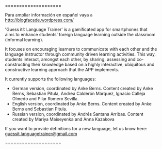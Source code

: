 ====================

Para ampliar información en español vaya a http://blogfacade.wordpress.com/

'Guess it!: Language Trainer' is a gamificated app for smartphones that aims to enhance students’ foreign language learning outside the classroom (informal learning). 

It focuses on encouraging learners to communicate with each other and the language instructor through community driven learning activities. This way, students interact, amongst each other, by sharing, assessing and co-constructing their knowledge based on a highly interactive, ubiquitous and constructive learning approach that the APP implements.

It currently supports the following languages:
* German version, coordinated by Anke Berns. Content created by Anke Berns, Sebastian Pitula, Andrea Calderón Márquez, Ignacio Calleja Olmedo and Pilar Romero Sevilla.
* English version, coordinated by Anke Berns. Content created by Anke Berns and Sebastian Pitula.
* Russian version, coordinated by Andrés Santana Arribas. Content created by Mariya Maiseyenka and Anna Kazakova

If you want to provide definitions for a new language, let us know here: guessit.languagetrainer@gmail.com

====================
